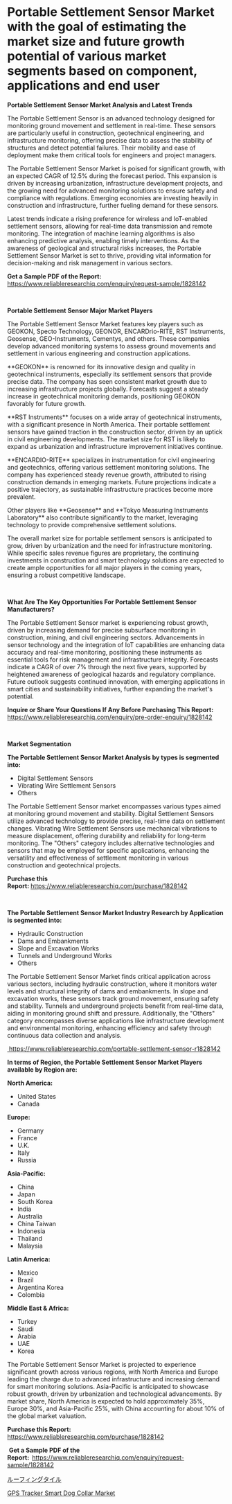 <p><h1>Portable Settlement Sensor Market with the goal of estimating the market size and future growth potential of various market segments based on component, applications and end user</h1></p><p><strong>Portable Settlement Sensor Market Analysis and Latest Trends</strong></p>
<p><p>The Portable Settlement Sensor is an advanced technology designed for monitoring ground movement and settlement in real-time. These sensors are particularly useful in construction, geotechnical engineering, and infrastructure monitoring, offering precise data to assess the stability of structures and detect potential failures. Their mobility and ease of deployment make them critical tools for engineers and project managers.</p><p>The Portable Settlement Sensor Market is poised for significant growth, with an expected CAGR of 12.5% during the forecast period. This expansion is driven by increasing urbanization, infrastructure development projects, and the growing need for advanced monitoring solutions to ensure safety and compliance with regulations. Emerging economies are investing heavily in construction and infrastructure, further fueling demand for these sensors.</p><p>Latest trends indicate a rising preference for wireless and IoT-enabled settlement sensors, allowing for real-time data transmission and remote monitoring. The integration of machine learning algorithms is also enhancing predictive analysis, enabling timely interventions. As the awareness of geological and structural risks increases, the Portable Settlement Sensor Market is set to thrive, providing vital information for decision-making and risk management in various sectors.</p></p>
<p><strong>Get a Sample PDF of the Report:&nbsp;</strong> <a href="https://www.reliableresearchiq.com/enquiry/request-sample/1828142?utm_campaign=1082&utm_medium=2&utm_source=Github&utm_content=ia&utm_term=13022025&utm_id=portable-settlement-sensor">https://www.reliableresearchiq.com/enquiry/request-sample/1828142</a></p>
<p>&nbsp;</p>
<p><strong>Portable Settlement Sensor Major Market Players</strong></p>
<p><p>The Portable Settlement Sensor Market features key players such as GEOKON, Specto Technology, GEONOR, ENCARDrio-RITE, RST Instruments, Geosense, GEO-Instruments, Cementys, and others. These companies develop advanced monitoring systems to assess ground movements and settlement in various engineering and construction applications.</p><p>**GEOKON** is renowned for its innovative design and quality in geotechnical instruments, especially its settlement sensors that provide precise data. The company has seen consistent market growth due to increasing infrastructure projects globally. Forecasts suggest a steady increase in geotechnical monitoring demands, positioning GEOKON favorably for future growth.</p><p>**RST Instruments** focuses on a wide array of geotechnical instruments, with a significant presence in North America. Their portable settlement sensors have gained traction in the construction sector, driven by an uptick in civil engineering developments. The market size for RST is likely to expand as urbanization and infrastructure improvement initiatives continue.</p><p>**ENCARDIO-RITE** specializes in instrumentation for civil engineering and geotechnics, offering various settlement monitoring solutions. The company has experienced steady revenue growth, attributed to rising construction demands in emerging markets. Future projections indicate a positive trajectory, as sustainable infrastructure practices become more prevalent.</p><p>Other players like **Geosense** and **Tokyo Measuring Instruments Laboratory** also contribute significantly to the market, leveraging technology to provide comprehensive settlement solutions. </p><p>The overall market size for portable settlement sensors is anticipated to grow, driven by urbanization and the need for infrastructure monitoring. While specific sales revenue figures are proprietary, the continuing investments in construction and smart technology solutions are expected to create ample opportunities for all major players in the coming years, ensuring a robust competitive landscape.</p></p>
<p>&nbsp;</p>
<p><strong>What Are The Key Opportunities For Portable Settlement Sensor Manufacturers?</strong></p>
<p><p>The Portable Settlement Sensor market is experiencing robust growth, driven by increasing demand for precise subsurface monitoring in construction, mining, and civil engineering sectors. Advancements in sensor technology and the integration of IoT capabilities are enhancing data accuracy and real-time monitoring, positioning these instruments as essential tools for risk management and infrastructure integrity. Forecasts indicate a CAGR of over 7% through the next five years, supported by heightened awareness of geological hazards and regulatory compliance. Future outlook suggests continued innovation, with emerging applications in smart cities and sustainability initiatives, further expanding the market's potential.</p></p>
<p><strong>Inquire or Share Your Questions If Any Before Purchasing This Report:</strong> <a href="https://www.reliableresearchiq.com/enquiry/pre-order-enquiry/1828142?utm_campaign=1082&utm_medium=2&utm_source=Github&utm_content=ia&utm_term=13022025&utm_id=portable-settlement-sensor">https://www.reliableresearchiq.com/enquiry/pre-order-enquiry/1828142</a></p>
<p>&nbsp;</p>
<p><strong>Market Segmentation</strong></p>
<p><strong>The Portable Settlement Sensor Market Analysis by types is segmented into:</strong></p>
<p><ul><li>Digital Settlement Sensors</li><li>Vibrating Wire Settlement Sensors</li><li>Others</li></ul></p>
<p><p>The Portable Settlement Sensor market encompasses various types aimed at monitoring ground movement and stability. Digital Settlement Sensors utilize advanced technology to provide precise, real-time data on settlement changes. Vibrating Wire Settlement Sensors use mechanical vibrations to measure displacement, offering durability and reliability for long-term monitoring. The "Others" category includes alternative technologies and sensors that may be employed for specific applications, enhancing the versatility and effectiveness of settlement monitoring in various construction and geotechnical projects.</p></p>
<p><strong>Purchase this Report:&nbsp;</strong><a href="https://www.reliableresearchiq.com/purchase/1828142?utm_campaign=1082&utm_medium=2&utm_source=Github&utm_content=ia&utm_term=13022025&utm_id=portable-settlement-sensor">https://www.reliableresearchiq.com/purchase/1828142</a></p>
<p>&nbsp;</p>
<p><strong>The Portable Settlement Sensor Market Industry Research by Application is segmented into:</strong></p>
<p><ul><li>Hydraulic Construction</li><li>Dams and Embankments</li><li>Slope and Excavation Works</li><li>Tunnels and Underground Works</li><li>Others</li></ul></p>
<p><p>The Portable Settlement Sensor Market finds critical application across various sectors, including hydraulic construction, where it monitors water levels and structural integrity of dams and embankments. In slope and excavation works, these sensors track ground movement, ensuring safety and stability. Tunnels and underground projects benefit from real-time data, aiding in monitoring ground shift and pressure. Additionally, the "Others" category encompasses diverse applications like infrastructure development and environmental monitoring, enhancing efficiency and safety through continuous data collection and analysis.</p></p>
<p><a href="https://www.reliableresearchiq.com/portable-settlement-sensor-r1828142?utm_campaign=1082&utm_medium=2&utm_source=Github&utm_content=ia&utm_term=13022025&utm_id=portable-settlement-sensor">&nbsp;https://www.reliableresearchiq.com/portable-settlement-sensor-r1828142</a></p>
<p><strong>In terms of Region, the Portable Settlement Sensor Market Players available by Region are:</strong></p>
<p>
    <p> <strong> North America: </strong>
        <ul>
            <li>United States</li>
            <li>Canada</li>
        </ul>
        </p> 
    <p> <strong> Europe: </strong>
        <ul>
            <li>Germany</li>
            <li>France</li>
            <li>U.K.</li>
            <li>Italy</li>
            <li>Russia</li>
        </ul>
        </p> 
    <p> <strong> Asia-Pacific: </strong>
        <ul>
            <li>China</li>
            <li>Japan</li>
            <li>South Korea</li>
            <li>India</li>
            <li>Australia</li>
            <li>China Taiwan</li>
            <li>Indonesia</li>
            <li>Thailand</li>
            <li>Malaysia</li>
        </ul>
        </p> 
    <p> <strong> Latin America: </strong>
        <ul>
            <li>Mexico</li>
            <li>Brazil</li>
            <li>Argentina Korea</li>
            <li>Colombia</li>
        </ul>
        </p> 
    <p> <strong> Middle East & Africa: </strong>
        <ul>
            <li>Turkey</li>
            <li>Saudi</li>
            <li>Arabia</li>
            <li>UAE</li>
            <li>Korea</li>
        </ul>
    </p>
    </p>
<p><p>The Portable Settlement Sensor Market is projected to experience significant growth across various regions, with North America and Europe leading the charge due to advanced infrastructure and increasing demand for smart monitoring solutions. Asia-Pacific is anticipated to showcase robust growth, driven by urbanization and technological advancements. By market share, North America is expected to hold approximately 35%, Europe 30%, and Asia-Pacific 25%, with China accounting for about 10% of the global market valuation.</p></p>
<p><strong>Purchase this Report: </strong><a href="https://www.reliableresearchiq.com/purchase/1828142?utm_campaign=1082&utm_medium=2&utm_source=Github&utm_content=ia&utm_term=13022025&utm_id=portable-settlement-sensor">https://www.reliableresearchiq.com/purchase/1828142</a></p>
<p>&nbsp;<strong>Get a Sample PDF of the Report:&nbsp;&nbsp;</strong><a href="https://www.reliableresearchiq.com/enquiry/request-sample/1828142?utm_campaign=1082&utm_medium=2&utm_source=Github&utm_content=ia&utm_term=13022025&utm_id=portable-settlement-sensor">https://www.reliableresearchiq.com/enquiry/request-sample/1828142</a></p>
<p><strong></strong></p>
<p><p><a href="https://github.com/lababdou/Market-Research-Report-List-6/blob/main/211331936535.md?utm_campaign=1082&utm_medium=2&utm_source=Github&utm_content=ia&utm_term=13022025&utm_id=portable-settlement-sensor">ルーフィングタイル</a></p><p><a href="https://github.com/naulasulakr0/Market-Research-Report-List-1/blob/main/gps-tracker-smart-dog-collar-market.md?utm_campaign=1082&utm_medium=2&utm_source=Github&utm_content=ia&utm_term=13022025&utm_id=portable-settlement-sensor">GPS Tracker Smart Dog Collar Market</a></p></p>
